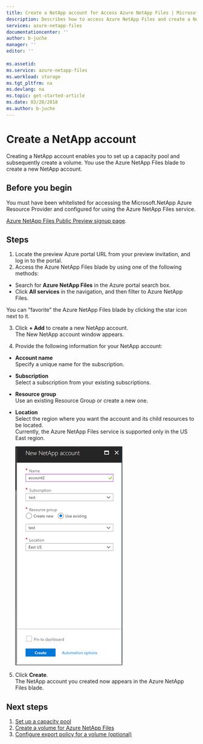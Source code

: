 ```yaml
---
title: Create a NetApp account for Access Azure NetApp Files | Microsoft Docs
description: Describes how to access Azure NetApp Files and create a NetApp account so that you can set up a capacity pool and create a volume.
services: azure-netapp-files
documentationcenter: ''
author: b-juche
manager: ''
editor: ''

ms.assetid:
ms.service: azure-netapp-files
ms.workload: storage
ms.tgt_pltfrm: na
ms.devlang: na
ms.topic: get-started-article
ms.date: 03/28/2018
ms.author: b-juche
---
```

# Create a NetApp account
Creating a NetApp account enables you to set up a capacity pool and subsequently create a volume. You use the Azure NetApp Files blade to create a new NetApp account.

## Before you begin
You must have been whitelisted for accessing the Microsoft.NetApp Azure Resource Provider and configured for using the Azure NetApp Files service.  

[Azure NetApp Files Public Preview signup page](https://aka.ms/nfspublicpreview). 

## Steps 

1. Locate the preview Azure portal URL from your preview invitation, and log in to the portal. 
2.	Access the Azure NetApp Files blade by using one of the following methods:  
  * Search for **Azure NetApp Files** in the Azure portal search box.  
  * Click **All services** in the navigation, and then filter to Azure NetApp Files.  

  You can "favorite" the Azure NetApp Files blade by clicking the star icon next to it. 

3. Click **+ Add** to create a new NetApp account.  
  The New NetApp account window appears.  

4. Provide the following information for your NetApp account: 
  * **Account name**  
    Specify a unique name for the subscription.
  *  **Subscription**  
    Select a subscription from your existing subscriptions.
  * **Resource group**   
    Use an existing Resource Group or create a new one.
  * **Location**  
    Select the region where you want the account and its child resources to be located.  
    Currently, the Azure NetApp Files service is supported only in the US East region.  

    ![New NetApp account](../media/azure-netapp-files/azure-netapp-files-new-netapp-account.png)


5. Click **Create**.     
  The NetApp account you created now appears in the Azure NetApp Files blade. 

## Next steps  

1. [Set up a capacity pool](azure-netapp-files-set-up-capacity-pool.md)
2. [Create a volume for Azure NetApp Files](azure-netapp-files-create-volumes.md)
3. [Configure export policy for a volume (optional)](azure-netapp-files-configure-export-policy.md)
